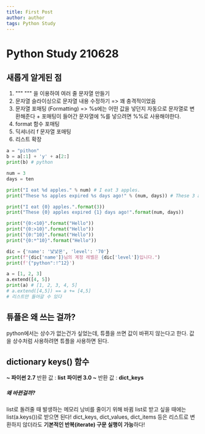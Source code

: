 ```yaml
---
title: First Post
author: author
tags: Python Study
---
```


# Python Study 210628

## 새롭게 알게된 점

1. """ """ 을 이용하여 여러 줄 문자열 만들기
2. 문자열 슬라이싱으로 문자열 내용 수정하기 => 꽤 충격적이었음
3. 문자열 포매팅 (Formatting) => %s에는 어떤 값을 넣던지 자동으로 문자열로 변환해준다 + 포매팅이 들어간 문자열에 %를 넣으려면 %%로 사용해야한다.
4. format 함수 포매팅
5. 딕셔너리 f 문자열 포매팅
6. 리스트 확장


```python
a = "pithon"
b = a[:1] + 'y' + a[2:]
print(b) # python
```

```python
num = 3
days = ten

print("I eat %d apples." % num) # I eat 3 apples.
print("These %s apples expired %s days ago!" % (num, days)) # These 3 apples expired ten days ago!

print("I eat {0} apples.".format(3))
print("These {0} apples expired {1} days ago!".format(num, days))

print("{0:<10}".format("Hello"))
print("{0:>10}".format("Hello"))
print("{0:^10}".format("Hello"))
print("{0:*^10}".format("Hello"))

dic = {'name': '낯낯몬', 'level': '70'}
print(f"{dic['name']}님의 계정 레벨은 {dic['level']}입니다.")
print(f'{"python":!^12}')
```

```python
a = [1, 2, 3]
a.extend([4, 5])
print(a) # [1, 2, 3, 4, 5]
# a.extend([4,5]) == a += [4,5]
# 리스트만 들어갈 수 있다
```

## 튜플은 왜 쓰는 걸까?
python에서는 상수가 없는건가 싶었는데, 튜플을 쓰면 값이 바뀌지 않는다고 한다.
값을 상수처럼 사용하려면 튜플을 사용하면 된다.

## dictionary keys() 함수

**~ 파이썬 2.7**
반환 값 : **list**
**파이썬 3.0 ~**
반환 값 : **dict_keys**

##### 왜 바뀐걸까?
list로 돌려줄 때 발생하는 메모리 낭비를 줄이기 위해 바뀜
list로 받고 싶을 때에는 list(a.keys())로 받으면 된다!
dict_keys, dict_values, dict_items 등은 리스트로 변환하지 않더라도 **기본적인 반복(iterate) 구문 실행이 가능**하다!

<script src="https://utteranc.es/client.js"
        repo="natsnatsmon/natsnatsmon.github.io"
        issue-term="pathname"
        label="Comment"
        theme="github-light"
        crossorigin="anonymous"
        async>
</script>
